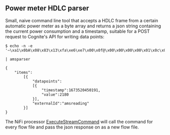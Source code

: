 ## Power meter HDLC parser

Small, naive command line tool that accepts a HDLC frame from a certain automatic power meter as a byte array and returns a json string containing the current power consumption and a timestamp, suitable for a POST request to Cognite's API for writing data points:


```
$ echo -n -e '~\xa1\x0bA\x08\x83\x13\xfa\xe6\xe7\x00\x0f@\x00\x00\x00\x00\x01\x0c\x02\x02\t\x06\x01\x01\x00\x02\x81\xff\n\x0bAIDON_V0001\x02\x02\t\x06\x00\x00\x01\x00\xff\n\x107359992901964692\x02\x02\t\x06\x00\x00\x01\x07\xff\n\x046525\x02\x03\t\x06\x01\x00\x01\x07\x00\xff\x06\x00\x00\x08\x84\x02\x02\x0f\x00\x16\x1b\x02\x03\t\x06\x01\x00\x02\x07\x00\xff\x06\x00\x00\x00\x00\x02\x02\x0f\x00\x16\x1b\x02\x03\t\x06\x01\x00\x03\x07\x00\xff\x06\x00\x00\x00\x00\x02\x02\x0f\x00\x16\x1d\x02\x03\t\x06\x01\x00\x04\x07\x00\xff\x06\x00\x00\x01c\x02\x02\x0f\x00\x16\x1d\x02\x03\t\x06\x01\x00\x1f\x07\x00\xff\x10\x00B\x02\x02\x0f\xff\x16!\x02\x03\t\x06\x01\x00G\x07\x00\xff\x10\x000\x02\x02\x0f\xff\x16!\x02\x03\t\x06\x01\x00\x07\x00\xff\x12\t\x82\x02\x02\x0f\xff\x16#\x02\x03\t\x06\x01\x004\x07\x00\xff\x12\t\x83\x02\x02\x0f\xff\x16#\x02\x03\t\x06\x01\x00H\x07\x00\xff\x12\t\x80\x02\x02\x0f\xff\x16#\x01\xe9~' 

| amsparser

{
    "items":
        [{
            "datapoints":
            [{
                "timestamp":1673520450191,
                "value":2180
            }],
            "externalId":"amsreading"
        }]
}
```

The NiFi processor [ExecuteStreamCommand](https://nifi.apache.org/docs/nifi-docs/components/org.apache.nifi/nifi-standard-nar/1.19.0/org.apache.nifi.processors.standard.ExecuteStreamCommand/index.html) will call the command for every flow file and pass the json response on as a new flow file.
